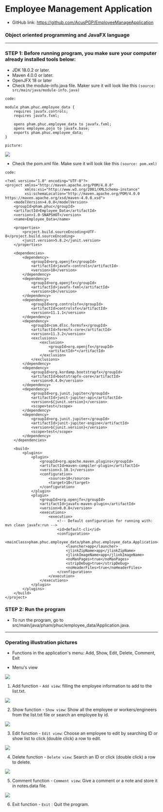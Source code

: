 # Employee Management Application
- GitHub link: https://github.com/AcusPGP/EmployeeManageApplication
### Object oriented programming and JavaFX language

-----------------------------------
### STEP 1:  Before running program, you make sure your computer already installed tools below:

- JDK 18.0.2 or later.
- Maven 4.0.0 or later.
- OpenJFX 18 or later
- Check the module-info.java file. Maker sure it will look like this
  `(source: src/main/java/module-info.java)
`

`code:`
```
module pham.phuc.employee_data {
    requires javafx.controls;
    requires javafx.fxml;

    opens pham.phuc.employee_data to javafx.fxml;
    opens employee.pojo to javafx.base;
    exports pham.phuc.employee_data;
}
```
`picture:`

![](images/img2.png)

- Check the pom.xml file. Make sure it will look like this `(source: pom.xml)`

`code:`
```
<?xml version="1.0" encoding="UTF-8"?>
<project xmlns="http://maven.apache.org/POM/4.0.0"
         xmlns:xsi="http://www.w3.org/2001/XMLSchema-instance"
         xsi:schemaLocation="http://maven.apache.org/POM/4.0.0 https://maven.apache.org/xsd/maven-4.0.0.xsd">
    <modelVersion>4.0.0</modelVersion>
    <groupId>pham.phuc</groupId>
    <artifactId>Employee_Data</artifactId>
    <version>1.0-SNAPSHOT</version>
    <name>Employee_Data</name>

    <properties>
        <project.build.sourceEncoding>UTF-8</project.build.sourceEncoding>
        <junit.version>5.8.2</junit.version>
    </properties>

    <dependencies>
        <dependency>
            <groupId>org.openjfx</groupId>
            <artifactId>javafx-controls</artifactId>
            <version>18</version>
        </dependency>
        <dependency>
            <groupId>org.openjfx</groupId>
            <artifactId>javafx-fxml</artifactId>
            <version>18</version>
        </dependency>
        <dependency>
            <groupId>org.controlsfx</groupId>
            <artifactId>controlsfx</artifactId>
            <version>11.1.1</version>
        </dependency>
        <dependency>
            <groupId>com.dlsc.formsfx</groupId>
            <artifactId>formsfx-core</artifactId>
            <version>11.3.2</version>
            <exclusions>
                <exclusion>
                    <groupId>org.openjfx</groupId>
                    <artifactId>*</artifactId>
                </exclusion>
            </exclusions>
        </dependency>
        <dependency>
            <groupId>org.kordamp.bootstrapfx</groupId>
            <artifactId>bootstrapfx-core</artifactId>
            <version>0.4.0</version>
        </dependency>
        <dependency>
            <groupId>org.junit.jupiter</groupId>
            <artifactId>junit-jupiter-api</artifactId>
            <version>${junit.version}</version>
            <scope>test</scope>
        </dependency>
        <dependency>
            <groupId>org.junit.jupiter</groupId>
            <artifactId>junit-jupiter-engine</artifactId>
            <version>${junit.version}</version>
            <scope>test</scope>
        </dependency>
    </dependencies>

    <build>
        <plugins>
            <plugin>
                <groupId>org.apache.maven.plugins</groupId>
                <artifactId>maven-compiler-plugin</artifactId>
                <version>3.10.1</version>
                <configuration>
                    <source>18</source>
                    <target>18</target>
                </configuration>
            </plugin>
            <plugin>
                <groupId>org.openjfx</groupId>
                <artifactId>javafx-maven-plugin</artifactId>
                <version>0.0.8</version>
                <executions>
                    <execution>
                        <!-- Default configuration for running with: mvn clean javafx:run -->
                        <id>default-cli</id>
                        <configuration>
                            <mainClass>pham.phuc.employee_data/pham.phuc.employee_data.Application</mainClass>
                            <launcher>app</launcher>
                            <jlinkZipName>app</jlinkZipName>
                            <jlinkImageName>app</jlinkImageName>
                            <noManPages>true</noManPages>
                            <stripDebug>true</stripDebug>
                            <noHeaderFiles>true</noHeaderFiles>
                        </configuration>
                    </execution>
                </executions>
            </plugin>
        </plugins>
    </build>
</project>
```
### STEP 2: Run the program

- To run the program, go to src/main/java/pham/phuc/employee_data/Application.java.

-----------------------------------
### Operating illustration pictures

- Functions in the application's menu: Add, Show, Edit, Delete, Comment, Exit

- Menu's view

![](images/img1.png)

1. Add function - `Add view`: filling the employee information to add to the list.txt.

![](images/add_view.png)

2. Show function - `Show view`: Show all the employee or workers/engineers from the list.txt file or search an employee by id.

![](images/show_view.png)

3. Edit function - `Edit view`: Choose an employee to edit by searching ID or show list to click (double click) a row to edit.

![](images/edit_view.png)

4. Delete function - `Delete view`: Search an ID or click (double click) a row to delete.

![](images/delete_view.png)

5. Comment function - `Comment view`: Give a comment or a note and store it in notes.data file.

![](images/comment_view.png)

6. Exit function - `Exit` : Quit the program.